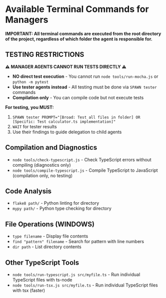 # Available Terminal Commands for Managers

**IMPORTANT: All terminal commands are executed from the root directory of the project, regardless of which folder the agent is responsible for.**

## **TESTING RESTRICTIONS**
**⚠️ MANAGER AGENTS CANNOT RUN TESTS DIRECTLY ⚠️**

- **NO direct test execution** - You cannot run `node tools/run-mocha.js` or `python -m pytest`
- **Use tester agents instead** - All testing must be done via `SPAWN tester` commands
- **Compilation only** - You can compile code but not execute tests

**For testing, you MUST:**
1. `SPAWN tester PROMPT="[Broad: Test all files in folder] OR [Specific: Test calculator.ts implementation]"`
2. `WAIT` for tester results
3. Use their findings to guide delegation to child agents

## Compilation and Diagnostics
- `node tools/check-typescript.js` - Check TypeScript errors without compiling (diagnostics only)
- `node tools/compile-typescript.js` - Compile TypeScript to JavaScript (compilation only, no testing)

## Code Analysis
- `flake8 path/` - Python linting for directory
- `mypy path/` - Python type checking for directory

## File Operations (WINDOWS)
- `type filename` - Display file contents
- `find "pattern" filename` - Search for pattern with line numbers
- `dir path` - List directory contents

## Other TypeScript Tools
- `node tools/run-typescript.js src/myfile.ts` - Run individual TypeScript files with ts-node
- `node tools/run-tsx.js src/myfile.ts` - Run individual TypeScript files with tsx (faster) 